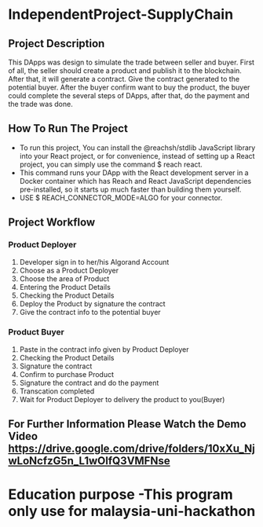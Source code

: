 # IndependentProject-SupplyChain

## Project Description

This DApps was design to simulate the trade between seller and buyer. First of all, the seller should create a product and publish it to the blockchain. After that, it will generate a contract. Give the contract generated to the potential buyer. After the buyer confirm want to buy the product, the buyer could complete the several steps of DApps, after that, do the payment and the trade was done.

## How To Run The Project

* To run this project, You can install the @reachsh/stdlib JavaScript library into your React project, or for convenience, instead of setting up a React project, you can simply use the command $ reach react. 
* This command runs your DApp with the React development server in a Docker container which has Reach and React JavaScript dependencies pre-installed, so it starts up much faster than building them yourself. 
* USE $ REACH_CONNECTOR_MODE=ALGO for your connector.

## Project Workflow
### Product Deployer
1. Developer sign in to her/his Algorand Account
2. Choose as a Product Deployer
3. Choose the area of Product
4. Entering the Product Details
5. Checking the Product Details
6. Deploy the Product by signature the contract
7. Give the contract info to the potential buyer

### Product Buyer
1. Paste in the contract info given by Product Deployer
2. Checking the Product Details
3. Signature the contract
4. Confirm to purchase Product
5. Signature the contract and do the payment
6. Transcation completed
7. Wait for Product Deployer to delivery the product to you(Buyer)


## For Further Information Please Watch the Demo Video https://drive.google.com/drive/folders/10xXu_NjwLoNcfzG5n_L1wOlfQ3VMFNse

# Education purpose -This program only use for malaysia-uni-hackathon
